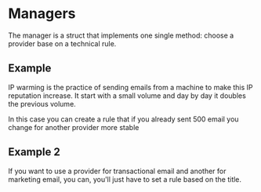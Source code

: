 # Managers

The manager is a struct that implements one single method: choose a provider base on a technical rule.

## Example

IP warming is the practice of sending emails from a machine to make this IP reputation increase. It start with a small volume and day by day it doubles the previous volume.

In this case you can create a rule that if you already sent 500 email you change for another provider more stable

## Example 2

If you want to use a provider for transactional email and another for marketing email, you can, you'll just have to set a rule based on the title.
